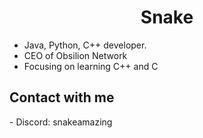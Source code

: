 <h1 align="center"> Snake </h1>

- Java, Python, C++ developer.
- CEO of Obsilion Network 
- Focusing on learning C++ and C

## Contact with me
<div>
- Discord: snakeamazing
</div>
